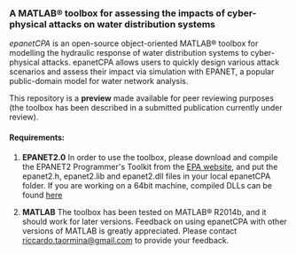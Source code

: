 ### A MATLAB® toolbox for assessing the impacts of cyber-physical attacks on water distribution systems

*epanetCPA* is an open-source object-oriented MATLAB® toolbox for modelling the hydraulic response of water distribution systems to cyber-physical attacks. epanetCPA allows users to quickly design various attack scenarios and assess their impact via simulation with EPANET, a popular public-domain model for water network analysis.

This repository is a __preview__ made available for peer reviewing purposes (the toolbox has been described in a submitted publication currently under review).

#### Requirements:
1. **EPANET2.0**&nbsp;In order to use the toolbox, please download and compile the EPANET2 Programmer's Toolkit from the [EPA website](https://www.epa.gov/water-research/epanet), and put the epanet2.h, epanet2.lib and epanet2.dll files in your local epanetCPA folder. If you are working on a 64bit machine, compiled DLLs can be found [here](http://epanet.de/developer/64bit.html.en)

2. **MATLAB** The toolbox has been tested on MATLAB® R2014b, and it should work for later versions. Feedback on using epanetCPA with other versions of MATLAB is greatly appreciated. Please contact riccardo.taormina@gmail.com to provide your feedback.
